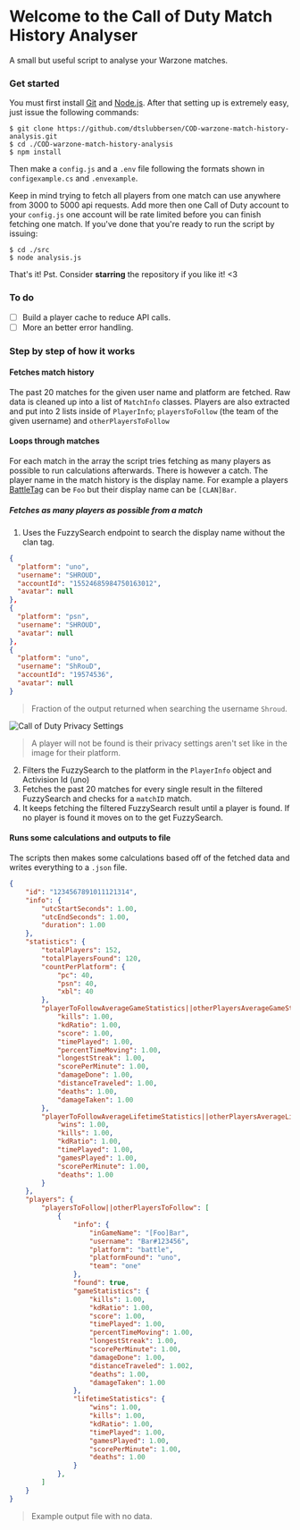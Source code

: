 # Welcome to the Call of Duty Match History Analyser
A small but useful script to analyse your Warzone matches.

### Get started
You must first install [Git](https://git-scm.com/downloads) and [Node.js](https://nodejs.org/en/download/). After that setting up is extremely easy, just issue the following commands:
```shell
$ git clone https://github.com/dtslubbersen/COD-warzone-match-history-analysis.git
$ cd ./COD-warzone-match-history-analysis
$ npm install
```
Then make a `config.js` and a `.env` file following the formats shown in `configexample.cs` and `.envexample`. 

Keep in mind trying to fetch all players from one match can use anywhere from 3000 to 5000 api requests. Add more then one Call of Duty account to your `config.js` one account will be rate limited before you can finish fetching one match. If you've done that you're ready to run the script by issuing:
```shell
$ cd ./src
$ node analysis.js
```
That's it! Pst. Consider **starring** the repository if you like it! <3

### To do
- [ ] Build a player cache to reduce API calls.
- [ ] More an better error handling.

### Step by step of how it works

#### Fetches match history
The past 20 matches for the given user name and platform are fetched. Raw data is cleaned up into a list of `MatchInfo` classes. Players are also extracted and put into 2 lists inside of `PlayerInfo`; `playersToFollow` (the team of the given username) and `otherPlayersToFollow`

#### Loops through matches
For each match in the array the script tries fetching as many players as possible to run calculations afterwards. There is however a catch. The player name in the match history is the display name. For example a players [BattleTag](https://eu.battle.net/support/en/article/75767) can be `Foo` but their display name can be `[CLAN]Bar`.

##### Fetches as many players as possible from a match
1. Uses the FuzzySearch endpoint to search the display name without the clan tag. 
```json
{
  "platform": "uno",
  "username": "SHROUD",
  "accountId": "15524685984750163012",
  "avatar": null
},
{
  "platform": "psn",
  "username": "SHROUD",
  "avatar": null
},
{
  "platform": "uno",
  "username": "ShRouD",
  "accountId": "19574536",
  "avatar": null
}
```
> Fraction of the output returned when searching the username `Shroud`.

![Call of Duty Privacy Settings](https://github.com/dtslubbersen/COD-warzone-match-history-analysis/blob/master/images/PrivacySettings.png)
> A player will not be found is their privacy settings aren't set like in the image for their platform.
2. Filters the FuzzySearch to the platform in the `PlayerInfo` object and Activision Id (uno)
3. Fetches the past 20 matches for every single result in the filtered FuzzySearch and checks for a `matchID` match. 
4. It keeps fetching the filtered FuzzySearch result until a player is found. If no player is found it moves on to the get FuzzySearch.

#### Runs some calculations and outputs to file
The scripts then makes some calculations based off of the fetched data and writes everything to a `.json` file.
```json
{
    "id": "1234567891011121314",
    "info": {
        "utcStartSeconds": 1.00,
        "utcEndSeconds": 1.00,
        "duration": 1.00
    },
    "statistics": {
        "totalPlayers": 152,
        "totalPlayersFound": 120,
        "countPerPlatform": {
            "pc": 40,
            "psn": 40,
            "xbl": 40
        },
        "playerToFollowAverageGameStatistics||otherPlayersAverageGameStatistics": {
            "kills": 1.00,
            "kdRatio": 1.00,
            "score": 1.00,
            "timePlayed": 1.00,
            "percentTimeMoving": 1.00,
            "longestStreak": 1.00,
            "scorePerMinute": 1.00,
            "damageDone": 1.00,
            "distanceTraveled": 1.00,
            "deaths": 1.00,
            "damageTaken": 1.00
        },
        "playerToFollowAverageLifetimeStatistics||otherPlayersAverageLifetimeStatistics": {
            "wins": 1.00,
            "kills": 1.00,
            "kdRatio": 1.00,
            "timePlayed": 1.00,
            "gamesPlayed": 1.00,
            "scorePerMinute": 1.00,
            "deaths": 1.00
        }
    },
    "players": {
        "playersToFollow||otherPlayersToFollow": [
            {
                "info": {
                    "inGameName": "[Foo]Bar",
                    "username": "Bar#123456",
                    "platform": "battle",
                    "platformFound": "uno",
                    "team": "one"
                },
                "found": true,
                "gameStatistics": {
                    "kills": 1.00,
                    "kdRatio": 1.00,
                    "score": 1.00,
                    "timePlayed": 1.00,
                    "percentTimeMoving": 1.00,
                    "longestStreak": 1.00,
                    "scorePerMinute": 1.00,
                    "damageDone": 1.00,
                    "distanceTraveled": 1.002,
                    "deaths": 1.00,
                    "damageTaken": 1.00
                },
                "lifetimeStatistics": {
                    "wins": 1.00,
                    "kills": 1.00,
                    "kdRatio": 1.00,
                    "timePlayed": 1.00,
                    "gamesPlayed": 1.00,
                    "scorePerMinute": 1.00,
                    "deaths": 1.00
                }
            },
        ]
    }
}
```
> Example output file with no data.
